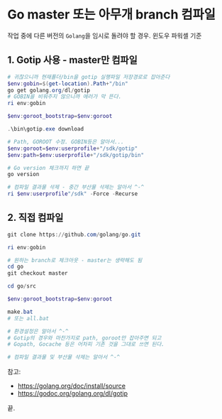 # Go master 또는 아무개 branch 컴파일
작업 중에 다른 버전의 `Golang`을 임시로 돌려야 할 경우.
윈도우 파워셸 기준

## 1. Gotip 사용 - master만 컴파일
```powershell
# 귀찮으니까 현재폴더/bin을 gotip 실행파일 저장경로로 잡아준다
$env:gobin=$(get-location).Path+"/bin"
go get golang.org/dl/gotip
# GOBIN을 비워주지 않으니까 에러가 막 뜬다.
ri env:gobin

$env:goroot_bootstrap=$env:goroot

.\bin\gotip.exe download

# Path, GOROOT 수정. GOBIN등은 알아서...
$env:goroot=$env:userprofile+"/sdk/gotip"
$env:path=$env:userprofile+"/sdk/gotip/bin"

# Go version 체크까지 하면 끝
go version

# 컴파일 결과물 삭제 - 중간 부산물 삭제는 알아서 ^-^
ri $env:userprofile"/sdk" -Force -Recurse
```

## 2. 직접 컴파일
```powershell
git clone https://github.com/golang/go.git

ri env:gobin

# 원하는 branch로 체크아웃 - master는 생략해도 됨
cd go
git checkout master

cd go/src

$env:goroot_bootstrap=$env:goroot

make.bat
# 또는 all.bat

# 환경설정은 알아서 ^-^
# Gotip의 경우와 마찬가지로 path, goroot만 잡아주면 되고
# Gopath, Gocache 등은 어차피 기존 것을 그대로 쓰면 된다.

# 컴파일 결과물 및 부산물 삭제는 알아서 ^-^
```

참고:
* https://golang.org/doc/install/source
* https://godoc.org/golang.org/dl/gotip

끝.